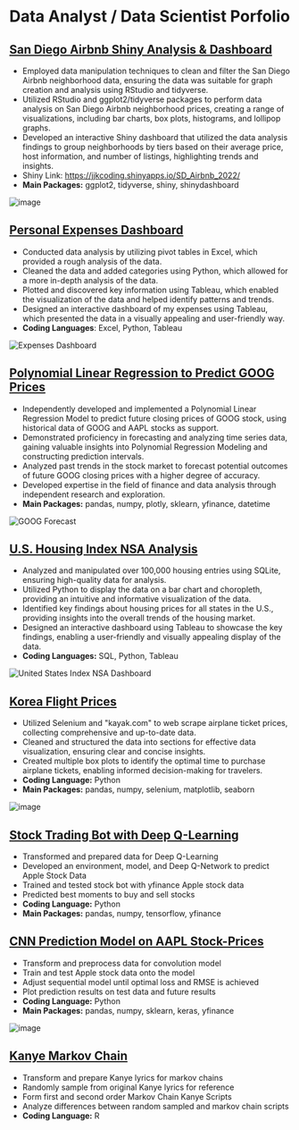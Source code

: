 # Data Analyst / Data Scientist Porfolio

## [San Diego Airbnb Shiny Analysis & Dashboard](https://github.com/jjkcoding/San-Diego-Airbnbs-Analysis)
* Employed data manipulation techniques to clean and filter the San Diego Airbnb neighborhood data, ensuring the data was suitable for graph creation and analysis using RStudio and tidyverse.
* Utilized RStudio and ggplot2/tidyverse packages to perform data analysis on San Diego Airbnb neighborhood prices, creating a range of visualizations, including bar charts, box plots, histograms, and lollipop graphs.
* Developed an interactive Shiny dashboard that utilized the data analysis findings to group neighborhoods by tiers based on their average price, host information, and number of listings, highlighting trends and insights.
* Shiny Link: https://jjkcoding.shinyapps.io/SD_Airbnb_2022/
* **Main Packages:** ggplot2, tidyverse, shiny, shinydashboard

![image](https://user-images.githubusercontent.com/43764400/221736048-b4cf3e9b-2d43-45b2-9e6b-d29acc3cf563.png)


## [Personal Expenses Dashboard](https://github.com/jjkcoding/Personal-Expenses-Dashboard)
* Conducted data analysis by utilizing pivot tables in Excel, which provided a rough analysis of the data.
* Cleaned the data and added categories using Python, which allowed for a more in-depth analysis of the data.
* Plotted and discovered key information using Tableau, which enabled the visualization of the data and helped identify patterns and trends.
* Designed an interactive dashboard of my expenses using Tableau, which presented the data in a visually appealing and user-friendly way.
* **Coding Languages**: Excel, Python, Tableau

![Expenses Dashboard](https://user-images.githubusercontent.com/43764400/151029041-8900d796-ce09-4d08-aa4d-9cec3f79e980.png)


## [Polynomial Linear Regression to Predict GOOG Prices](https://github.com/jjkcoding/Polynomial-Linear-Regression-Predicting-GOOG)
* Independently developed and implemented a Polynomial Linear Regression Model to predict future closing prices of GOOG stock, using historical data of GOOG and AAPL stocks as support.
* Demonstrated proficiency in forecasting and analyzing time series data, gaining valuable insights into Polynomial Regression Modeling and constructing prediction intervals.
* Analyzed past trends in the stock market to forecast potential outcomes of future GOOG closing prices with a higher degree of accuracy.
* Developed expertise in the field of finance and data analysis through independent research and exploration.
* **Main Packages:** pandas, numpy, plotly, sklearn, yfinance, datetime

![GOOG Forecast](https://user-images.githubusercontent.com/43764400/221107702-f38c4096-e988-4f56-bf6c-eb58c7f0a467.png)


## [U.S. Housing Index NSA Analysis](https://github.com/jjkcoding/US-Housing-Index-NSA-Analysis)
* Analyzed and manipulated over 100,000 housing entries using SQLite, ensuring high-quality data for analysis.
* Utilized Python to display the data on a bar chart and choropleth, providing an intuitive and informative visualization of the data.
* Identified key findings about housing prices for all states in the U.S., providing insights into the overall trends of the housing market.
* Designed an interactive dashboard using Tableau to showcase the key findings, enabling a user-friendly and visually appealing display of the data.
* **Coding Languages:** SQL, Python, Tableau

![United States Index NSA Dashboard](https://user-images.githubusercontent.com/43764400/150911866-c5139514-cd8e-424c-a4e1-522a2ab726f0.png)


## [Korea Flight Prices](https://github.com/jjkcoding/Korea-Flight-Prices)
* Utilized Selenium and "kayak.com" to web scrape airplane ticket prices, collecting comprehensive and up-to-date data.
* Cleaned and structured the data into sections for effective data visualization, ensuring clear and concise insights.
* Created multiple box plots to identify the optimal time to purchase airplane tickets, enabling informed decision-making for travelers.
* **Coding Language:** Python
* **Main Packages:** pandas, numpy, selenium, matplotlib, seaborn

![image](https://user-images.githubusercontent.com/43764400/148858537-b15414ef-8b55-450e-830c-4e8824cba983.png) 

## [Stock Trading Bot with Deep Q-Learning](https://github.com/jjkcoding/Stock-Trading-Bot-with-Deep-Q-Learning)
* Transformed and prepared data for Deep Q-Learning
* Developed an environment, model, and Deep Q-Network to predict Apple Stock Data
* Trained and tested stock bot with yfinance Apple stock data 
* Predicted best moments to buy and sell stocks
* **Coding Language:** Python
* **Main Packages:** pandas, numpy, tensorflow, yfinance


## [CNN Prediction Model on AAPL Stock-Prices](https://github.com/jjkcoding/CNN-Prediction-Model-on-AAPL-Stock-Prices)
* Transform and preprocess data for convolution model
* Train and test Apple stock data onto the model
* Adjust sequential model until optimal loss and RMSE is achieved
* Plot prediction results on test data and future results
* **Coding Language:** Python
* **Main Packages:** pandas, numpy, sklearn, keras, yfinance

![image](https://user-images.githubusercontent.com/43764400/146846404-85020e50-770e-44bd-b982-f0318b98e46a.png)


## [Kanye Markov Chain](https://github.com/jjkcoding/Kanye-Markov-Chain)
* Transform and prepare Kanye lyrics for markov chains
* Randomly sample from original Kanye lyrics for reference
* Form first and second order Markov Chain Kanye Scripts
* Analyze differences between random sampled and markov chain scripts
* **Coding Language:** R


